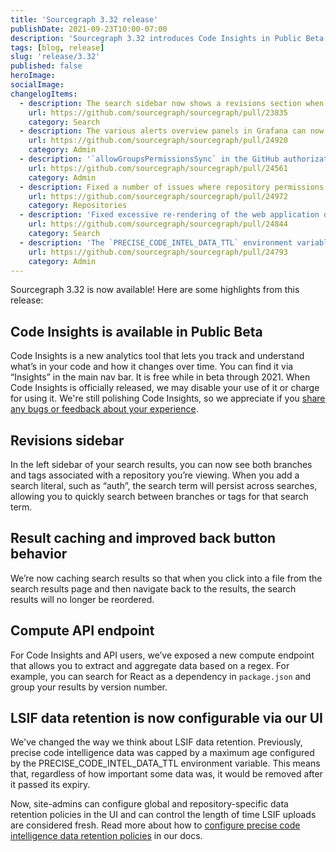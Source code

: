 ```yaml
---
title: 'Sourcegraph 3.32 release'
publishDate: 2021-09-23T10:00-07:00
description: 'Sourcegraph 3.32 introduces Code Insights in Public Beta, a new search sidebar for navigating revisions, improved search results caching, and custom LSIF data retention policies.'
tags: [blog, release]
slug: 'release/3.32'
published: false
heroImage:
socialImage:
changelogItems:
  - description: The search sidebar now shows a revisions section when all search results are from a single repository. This makes it easier to search in and switch between different revisions.
    url: https://github.com/sourcegraph/sourcegraph/pull/23835
    category: Search
  - description: The various alerts overview panels in Grafana can now be clicked to go directly to the relevant panels and dashboards.
    url: https://github.com/sourcegraph/sourcegraph/pull/24920
    category: Admin
  - description: '`allowGroupsPermissionsSync` in the GitHub authorization provider is now required to enable the experimental GitHub teams and organization permissions caching.'
    url: https://github.com/sourcegraph/sourcegraph/pull/24561
    category: Admin
  - description: Fixed a number of issues where repository permissions sync may fail for instances with very large numbers of repositories.
    url: https://github.com/sourcegraph/sourcegraph/pull/24972
    category: Repositories
  - description: 'Fixed excessive re-rendering of the web application on every keypress in the search query input.'
    url: https://github.com/sourcegraph/sourcegraph/pull/24844
    category: Search
  - description: 'The `PRECISE_CODE_INTEL_DATA_TTL` environment variable is no longer read by the worker service. Instead, global and repository-specific data retention policies configurable in the UI by site-admins will control the length of time LSIF uploads are considered _fresh_.'
    url: https://github.com/sourcegraph/sourcegraph/pull/24793
    category: Admin
---
```


Sourcegraph 3.32 is now available! Here are some highlights from this release:

## Code Insights is available in Public Beta

Code Insights is a new analytics tool that lets you track and understand what’s in your code and how it changes over time. You can find it via “Insights” in the main nav bar. It is free while in beta through 2021. When Code Insights is officially released, we may disable your use of it or charge for using it. We're still polishing Code Insights, so we appreciate if you [share any bugs or feedback about your experience](mailto:feedback@sourcegraph.com).

## Revisions sidebar

In the left sidebar of your search results, you can now see both branches and tags associated with a repository you’re viewing. When you add a search literal, such as “auth”, the search term will persist across searches, allowing you to quickly search between branches or tags for that search term.

## Result caching and improved back button behavior

We’re now caching search results so that when you click into a file from the search results page and then navigate back to the results, the search results will no longer be reordered.

## Compute API endpoint

For Code Insights and API users, we’ve exposed a new compute endpoint that allows you to extract and aggregate data based on a regex. For example, you can search for React as a dependency in `package.json` and group your results by version number.

## LSIF data retention is now configurable via our UI

We've changed the way we think about LSIF data retention. Previously, precise code intelligence data was capped by a maximum age configured by the PRECISE_CODE_INTEL_DATA_TTL environment variable. This means that, regardless of how important some data was, it would be removed after it passed its expiry.

Now, site-admins can configure global and repository-specific data retention policies in the UI and can control the length of time LSIF uploads are considered fresh. Read more about how to [configure precise code intelligence data retention policies](https://docs.sourcegraph.com/code_intelligence/how-to/configure_data_retention) in our docs.
